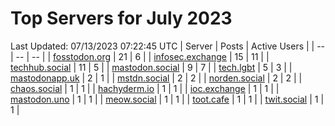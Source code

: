 # Top Servers for July 2023
Last Updated: 07/13/2023 07:22:45 UTC
| Server | Posts | Active Users |
| -- | -- | -- |
| [fosstodon.org](https://fosstodon.org/tags/PowerShell) | 21 | 6 |
| [infosec.exchange](https://infosec.exchange/tags/PowerShell) | 15 | 11 |
| [techhub.social](https://techhub.social/tags/PowerShell) | 11 | 5 |
| [mastodon.social](https://mastodon.social/tags/PowerShell) | 9 | 7 |
| [tech.lgbt](https://tech.lgbt/tags/PowerShell) | 5 | 3 |
| [mastodonapp.uk](https://mastodonapp.uk/tags/PowerShell) | 2 | 1 |
| [mstdn.social](https://mstdn.social/tags/PowerShell) | 2 | 2 |
| [norden.social](https://norden.social/tags/PowerShell) | 2 | 2 |
| [chaos.social](https://chaos.social/tags/PowerShell) | 1 | 1 |
| [hachyderm.io](https://hachyderm.io/tags/PowerShell) | 1 | 1 |
| [ioc.exchange](https://ioc.exchange/tags/PowerShell) | 1 | 1 |
| [mastodon.uno](https://mastodon.uno/tags/PowerShell) | 1 | 1 |
| [meow.social](https://meow.social/tags/PowerShell) | 1 | 1 |
| [toot.cafe](https://toot.cafe/tags/PowerShell) | 1 | 1 |
| [twit.social](https://twit.social/tags/PowerShell) | 1 | 1 |
